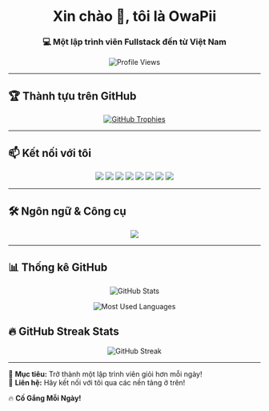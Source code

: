 <h1 align="center">Xin chào 👋, tôi là OwaPii</h1>
<h3 align="center">💻 Một lập trình viên Fullstack đến từ Việt Nam</h3>

<p align="center">
  <img src="https://komarev.com/ghpvc/?username=owapii&label=Profile%20views&color=0e75b6&style=flat" alt="Profile Views" />
</p>

---

## 🏆 Thành tựu trên GitHub
<p align="center">
  <a href="https://github.com/ryo-ma/github-profile-trophy">
    <img src="https://github-profile-trophy.vercel.app/?username=owapii&theme=onedark&no-frame=true&margin-w=15&margin-h=15" alt="GitHub Trophies" />
  </a>
</p>

---

## 📫 Kết nối với tôi
<p align="center">
  <a href="https://dev.to/a" target="blank"><img src="https://img.shields.io/badge/Dev.to-0A0A0A?style=for-the-badge&logo=devdotto&logoColor=white" /></a>
  <a href="https://twitter.com/a" target="blank"><img src="https://img.shields.io/badge/Twitter-1DA1F2?style=for-the-badge&logo=twitter&logoColor=white" /></a>
  <a href="https://fb.com/a" target="blank"><img src="https://img.shields.io/badge/Facebook-1877F2?style=for-the-badge&logo=facebook&logoColor=white" /></a>
  <a href="https://instagram.com/a" target="blank"><img src="https://img.shields.io/badge/Instagram-E4405F?style=for-the-badge&logo=instagram&logoColor=white" /></a>
  <a href="https://www.youtube.com/c/a" target="blank"><img src="https://img.shields.io/badge/YouTube-FF0000?style=for-the-badge&logo=youtube&logoColor=white" /></a>
  <a href="https://www.hackerrank.com/a" target="blank"><img src="https://img.shields.io/badge/HackerRank-2EC866?style=for-the-badge&logo=hackerrank&logoColor=white" /></a>
  <a href="https://www.leetcode.com/a" target="blank"><img src="https://img.shields.io/badge/LeetCode-FFA116?style=for-the-badge&logo=leetcode&logoColor=black" /></a>
  <a href="https://discord.gg/A" target="blank"><img src="https://img.shields.io/badge/Discord-5865F2?style=for-the-badge&logo=discord&logoColor=white" /></a>
</p>

---

## 🛠 Ngôn ngữ & Công cụ
<p align="center">
  <img src="https://skillicons.dev/icons?i=html,css,js,react,vue,nodejs,php,c,cpp,bootstrap,git" />
</p>

---

## 📊 Thống kê GitHub
<p align="center">
  <img src="https://github-readme-stats.vercel.app/api?username=owapii&show_icons=true&theme=radical&locale=vi" alt="GitHub Stats" />
</p>

<p align="center">
  <img src="https://github-readme-stats.vercel.app/api/top-langs?username=owapii&show_icons=true&locale=en&layout=compact&theme=radical" alt="Most Used Languages" />
</p>

## 🔥 GitHub Streak Stats
<div align="center">
  <img src="https://github-readme-streak-stats.herokuapp.com/?user=owapii&theme=tokyonight&hide_border=true&background=0D1117&border_radius=10" alt="GitHub Streak"/>
</div>



---
  
🚀 **Mục tiêu:** Trở thành một lập trình viên giỏi hơn mỗi ngày!  
📩 **Liên hệ:** Hãy kết nối với tôi qua các nền tảng ở trên!  

🔥 **Cố Gắng Mỗi Ngày!**

